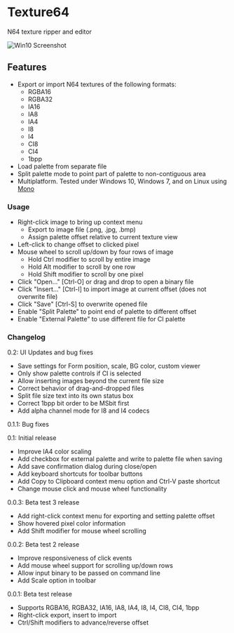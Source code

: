 # Texture64
N64 texture ripper and editor

![Win10 Screenshot](https://user-images.githubusercontent.com/129774/103450795-122e3b80-4c70-11eb-856a-75b7d166ca0c.png "RGBA16 SM64 HUD Elements - Win10")

## Features
* Export or import N64 textures of the following formats:
   * RGBA16
   * RGBA32
   * IA16
   * IA8
   * IA4
   * I8
   * I4
   * CI8
   * CI4
   * 1bpp
* Load palette from separate file
* Split palette mode to point part of palette to non-contiguous area
* Multiplatform. Tested under Windows 10, Windows 7, and on Linux using [Mono](https://www.mono-project.com/)

### Usage ###
* Right-click image to bring up context menu
   * Export to image file (.png, .jpg, .bmp)
   * Assign palette offset relative to current texture view
* Left-click to change offset to clicked pixel
* Mouse wheel to scroll up/down by four rows of image
   * Hold Ctrl modifier to scroll by entire image
   * Hold Alt modifier to scroll by one row
   * Hold Shift modifier to scroll by one pixel
* Click "Open..." [Ctrl-O] or drag and drop to open a binary file
* Click "Insert..." [Ctrl-I] to import image at current offset (does not overwrite file)
* Click "Save" [Ctrl-S] to overwrite opened file
* Enable "Split Palette" to point end of palette to different offset
* Enable "External Palette" to use different file for CI palette

### Changelog ###

0.2: UI Updates and bug fixes
* Save settings for Form position, scale, BG color, custom viewer
* Only show palette controls if CI is selected
* Allow inserting images beyond the current file size
* Correct behavior of drag-and-dropped files
* Split file size text into its own status box
* Correct 1bpp bit order to be MSbit first
* Add alpha channel mode for I8 and I4 codecs

0.1.1: Bug fixes

0.1: Initial release
* Improve IA4 color scaling
* Add checkbox for external palette and write to palette file when saving
* Add save confirmation dialog during close/open
* Add keyboard shortcuts for toolbar buttons
* Add Copy to Clipboard context menu option and Ctrl-V paste shortcut
* Change mouse click and mouse wheel functionality

0.0.3: Beta test 3 release
* Add right-click context menu for exporting and setting palette offset
* Show hovered pixel color information
* Add Shift modifier for mouse wheel scrolling

0.0.2: Beta test 2 release
* Improve responsiveness of click events
* Add mouse wheel support for scrolling up/down rows
* Allow input binary to be passed on command line
* Add Scale option in toolbar

0.0.1: Beta test release
* Supports RGBA16, RGBA32, IA16, IA8, IA4, I8, I4, CI8, CI4, 1bpp
* Right-click export, insert to import
* Ctrl/Shift modifiers to advance/reverse offset
